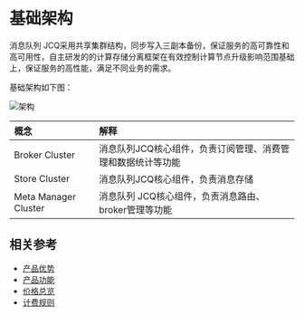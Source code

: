 # 基础架构
消息队列 JCQ采用共享集群结构，同步写入三副本备份，保证服务的高可靠性和高可用性，自主研发的的计算存储分离框架在有效控制计算节点升级影响范围基础上，保证服务的高性能，满足不同业务的需求。

基础架构如下图：

 ![架构](https://github.com/jdcloudcom/cn/blob/jcq0323/image/Internet-Middleware/Message-Queue/jcq-framework-1.PNG)
 

| 概念 | 解释 |
| :- | :- |
| Broker Cluster | 消息队列JCQ核心组件，负责订阅管理、消费管理和数据统计等功能 |	
| Store Cluster | 消息队列JCQ核心组件，负责消息存储 |	
| Meta Manager Cluster | 消息队列 JCQ核心组件，负责消息路由、broker管理等功能 |



## 相关参考

- [产品优势](../Introduction/Benefits.md)
- [产品功能](../Introduction/Features.md)
- [价格总览](../Pricing/Price-Overview.md)
- [计费规则](../Pricing/Billing-Rules.md)


